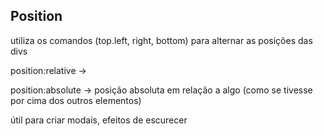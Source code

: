 ## Position

utiliza os comandos (top.left, right, bottom) para alternar as posições das divs

position:relative -> 

position:absolute -> posição absoluta em relação a algo (como se tivesse por cima dos outros elementos)

útil para criar modais, efeitos de escurecer 

